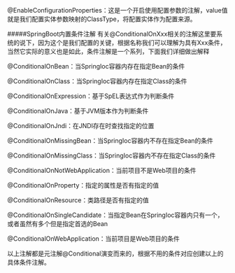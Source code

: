 @EnableConfigurationProperties：这是一个开启使用配置参数的注解，value值就是我们配置实体参数映射的ClassType，将配置实体作为配置来源。

#####SpringBoot内置条件注解
有关@ConditionalOnXxx相关的注解这里要系统的说下，因为这个是我们配置的关键，根据名称我们可以理解为具有Xxx条件，当然它实际的意义也是如此，条件注解是一个系列，下面我们详细做出解释

@ConditionalOnBean：当SpringIoc容器内存在指定Bean的条件

@ConditionalOnClass：当SpringIoc容器内存在指定Class的条件

@ConditionalOnExpression：基于SpEL表达式作为判断条件

@ConditionalOnJava：基于JVM版本作为判断条件

@ConditionalOnJndi：在JNDI存在时查找指定的位置

@ConditionalOnMissingBean：当SpringIoc容器内不存在指定Bean的条件

@ConditionalOnMissingClass：当SpringIoc容器内不存在指定Class的条件

@ConditionalOnNotWebApplication：当前项目不是Web项目的条件

@ConditionalOnProperty：指定的属性是否有指定的值

@ConditionalOnResource：类路径是否有指定的值

@ConditionalOnSingleCandidate：当指定Bean在SpringIoc容器内只有一个，或者虽然有多个但是指定首选的Bean

@ConditionalOnWebApplication：当前项目是Web项目的条件

以上注解都是元注解@Conditional演变而来的，根据不用的条件对应创建以上的具体条件注解。